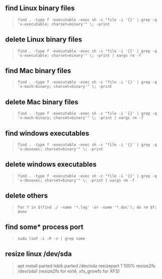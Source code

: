 ## find Linux binary files
> `find . -type f -executable -exec sh -c "file -i '{}' | grep -q 'x-executable; charset=binary'" \; -print`

## delete Linux binary files
> `find . -type f -executable -exec sh -c "file -i '{}' | grep -q 'x-executable; charset=binary'" \; -print | xargs rm -f`

## find Mac binary files
> `find . -type f -executable -exec sh -c "file -i '{}' | grep -q 'x-mach-binary; charset=binary'" \; -print`

## delete Mac binary files
> `find . -type f -executable -exec sh -c "file -i '{}' | grep -q 'x-mach-binary; charset=binary'" \; -print | xargs rm -f`

## find windows executables
> `find . -type f -executable -exec sh -c "file -i '{}' | grep -q 'x-dosexec; charset=binary'" \; -print`

## delete windows executables
> `find . -type f -executable -exec sh -c "file -i '{}' | grep -q 'x-dosexec; charset=binary'" \; -print | xargs rm -f`

## delete others
> `for f in $(find ./ -name '*.log' -or -name '*.doc'); do rm $f; done`

## find some* process port
> `sudo lsof -i -P -n | grep some`

## resize linux /dev/sda
> apt install parted
> lsblk
> parted /dev/sda resizepart 1 100%
> resize2fs /dev/sda1 (resize2fs for ext4, xfs_growfs for XFS)
